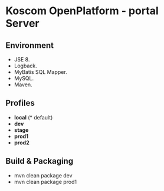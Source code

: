 # Koscom OpenPlatform - portal Server
## Environment
- JSE 8.
- Logback.
- MyBatis SQL Mapper.
- MySQL.
- Maven.

## Profiles
- **local** (* default)
- **dev**
- **stage**
- **prod1**
- **prod2**

## Build & Packaging
- mvn clean package dev
- mvn clean package prod1



